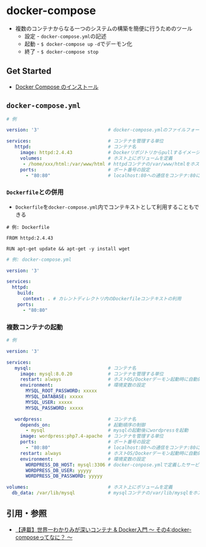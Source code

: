 # docker-compose
- 複数のコンテナからなる一つのシステムの構築を簡便に行うためのツール
  - 設定 - `docker-compose.yml`の記述
  - 起動 - `$ docker-compose up` `-d`でデーモン化
  - 終了 - `$ docker-compose stop`

## Get Started
- [Docker Compose のインストール](https://docs.docker.jp/compose/install.html)

## `docker-compose.yml`
```yml
# 例

version: '3'                         # docker-compose.ymlのファイルフォーマットバージョン

services:                            # コンテナを管理する単位
   httpd:                            # コンテナ名
     image: httpd:2.4.43             # Dockerリポジトリからpullするイメージ
     volumes:                        # ホスト上にボリュームを定義
      - /home/xxx/html:/var/www/html # httpdコンテナの/var/www/htmlをホスト上の/home/xxx/htmlにマウント
     ports:                          # ポート番号の設定
       - "80:80"                     # localhost:80への通信をコンテナ:80に転送
```

### `Dockerfile`との併用
- `Dockerfile`を`docker-compose.yml`内でコンテキストとして利用することもできる
```
# 例: Dockerfile

FROM httpd:2.4.43

RUN apt-get update && apt-get -y install wget
```

```yml
# 例: docker-compose.yml

version: '3'

services:
  httpd:
    build:
      context: . # カレントディレクトリ内のDockerfileコンテキストの利用
    ports:
      - "80:80"
```

### 複数コンテナの起動
```yml
# 例

version: '3'

services:
   mysql:                            # コンテナ名
     image: mysql:8.0.20             # コンテナを管理する単位
     restart: always                 # ホストOS/Dockerデーモン起動時に自動的にコンテナを起動
     environment:                    # 環境変数の設定
       MYSQL_ROOT_PASSWORD: xxxxx
       MYSQL_DATABASE: xxxxx
       MYSQL_USER: xxxxx
       MYSQL_PASSWORD: xxxxx

   wordpress:                        # コンテナ名
     depends_on:                     # 起動順序の制御
       - mysql                       # mysqlの起動後にwordpressを起動
     image: wordpress:php7.4-apache  # コンテナを管理する単位
     ports:                          # ポート番号の設定
       - "80:80"                     # localhost:80への通信をコンテナ:80に転送
     restart: always                 # ホストOS/Dockerデーモン起動時に自動的にコンテナを起動
     environment:                    # 環境変数の設定
       WORDPRESS_DB_HOST: mysql:3306 # docker-conpose.ymlで定義したサービス名(mysql)でアクセス可能
       WORDPRESS_DB_USER: yyyyy
       WORDPRESS_DB_PASSWORD: yyyyy

volumes:                             # ホスト上にボリュームを定義
  db_data: /var/lib/mysql            # mysqlコンテナの/var/lib/mysqlをホスト上のdb_dataにマウント
```

## 引用・参照
- [【連載】世界一わかりみが深いコンテナ & Docker入門 〜 その4:docker-composeってなに？ 〜](https://tech-lab.sios.jp/archives/20051)
